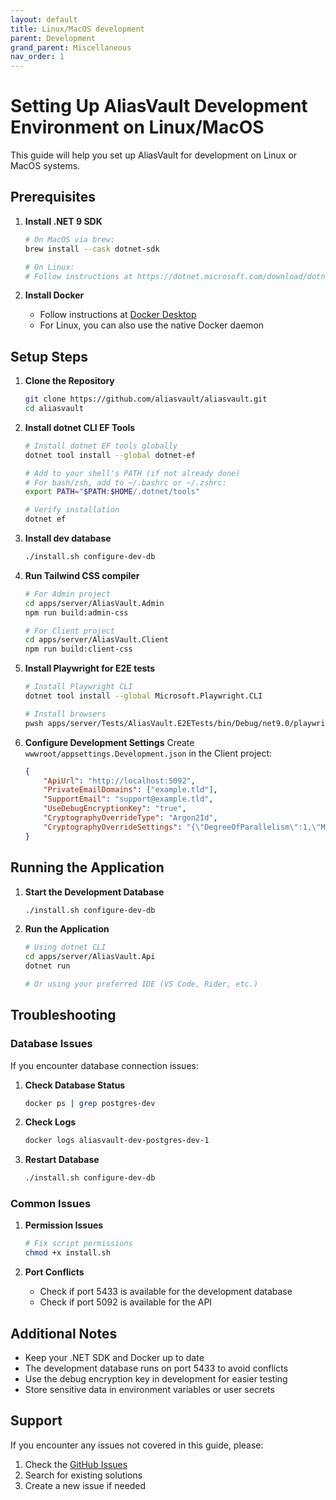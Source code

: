```yaml
---
layout: default
title: Linux/MacOS development
parent: Development
grand_parent: Miscellaneous
nav_order: 1
---
```


# Setting Up AliasVault Development Environment on Linux/MacOS

This guide will help you set up AliasVault for development on Linux or MacOS systems.

## Prerequisites

1. **Install .NET 9 SDK**
   ```bash
   # On MacOS via brew:
   brew install --cask dotnet-sdk

   # On Linux:
   # Follow instructions at https://dotnet.microsoft.com/download/dotnet/9.0
   ```

2. **Install Docker**
   - Follow instructions at [Docker Desktop](https://www.docker.com/products/docker-desktop)
   - For Linux, you can also use the native Docker daemon

## Setup Steps

1. **Clone the Repository**
   ```bash
   git clone https://github.com/aliasvault/aliasvault.git
   cd aliasvault
   ```

2. **Install dotnet CLI EF Tools**
   ```bash
   # Install dotnet EF tools globally
   dotnet tool install --global dotnet-ef

   # Add to your shell's PATH (if not already done)
   # For bash/zsh, add to ~/.bashrc or ~/.zshrc:
   export PATH="$PATH:$HOME/.dotnet/tools"

   # Verify installation
   dotnet ef
   ```

3. **Install dev database**
   ```bash
   ./install.sh configure-dev-db
   ```

4. **Run Tailwind CSS compiler**
   ```bash
   # For Admin project
   cd apps/server/AliasVault.Admin
   npm run build:admin-css

   # For Client project
   cd apps/server/AliasVault.Client
   npm run build:client-css
   ```

5. **Install Playwright for E2E tests**
   ```bash
   # Install Playwright CLI
   dotnet tool install --global Microsoft.Playwright.CLI

   # Install browsers
   pwsh apps/server/Tests/AliasVault.E2ETests/bin/Debug/net9.0/playwright.ps1 install
   ```

6. **Configure Development Settings**
   Create `wwwroot/appsettings.Development.json` in the Client project:
   ```json
   {
       "ApiUrl": "http://localhost:5092",
       "PrivateEmailDomains": ["example.tld"],
       "SupportEmail": "support@example.tld",
       "UseDebugEncryptionKey": "true",
       "CryptographyOverrideType": "Argon2Id",
       "CryptographyOverrideSettings": "{\"DegreeOfParallelism\":1,\"MemorySize\":1024,\"Iterations\":1}"
   }
   ```

## Running the Application

1. **Start the Development Database**
   ```bash
   ./install.sh configure-dev-db
   ```

2. **Run the Application**
   ```bash
   # Using dotnet CLI
   cd apps/server/AliasVault.Api
   dotnet run

   # Or using your preferred IDE (VS Code, Rider, etc.)
   ```

## Troubleshooting

### Database Issues
If you encounter database connection issues:

1. **Check Database Status**
   ```bash
   docker ps | grep postgres-dev
   ```

2. **Check Logs**
   ```bash
   docker logs aliasvault-dev-postgres-dev-1
   ```

3. **Restart Database**
   ```bash
   ./install.sh configure-dev-db
   ```

### Common Issues

1. **Permission Issues**
   ```bash
   # Fix script permissions
   chmod +x install.sh
   ```

2. **Port Conflicts**
   - Check if port 5433 is available for the development database
   - Check if port 5092 is available for the API

## Additional Notes

- Keep your .NET SDK and Docker up to date
- The development database runs on port 5433 to avoid conflicts
- Use the debug encryption key in development for easier testing
- Store sensitive data in environment variables or user secrets

## Support

If you encounter any issues not covered in this guide, please:
1. Check the [GitHub Issues](https://github.com/aliasvault/aliasvault/issues)
2. Search for existing solutions
3. Create a new issue if needed